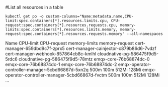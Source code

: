 

#List all resources in a table
```
kubectl get po -o custom-columns="Name:metadata.name,CPU-limit:spec.containers[*].resources.limits.cpu, CPU-request:spec.containers[*].resources.requests.cpu, memory-limits:spec.containers[*].resources.limits.memory, memory-request:spec.containers[*].resources.requests.memory" --all-namespaces
```
Name                                                 CPU-limit    CPU-request                    memory-limits                       memory-request
cert-manager-659dbd9c7f-zprx5                        <none>      <none>                         <none>                              <none>
cert-manager-cainjector-c879b86d6-7vdzf              <none>      <none>                         <none>                              <none>
cert-manager-webhook-857864cb8c-kmlhl                <none>      <none>                         <none>                              <none>
cloudnative-pg-586475f9d5-5rdc6                      <none>      <none>                         <none>                              <none>
cloudnative-pg-586475f9d5-78mtz                      <none>      <none>                         <none>                              <none>
emqx-core-76b68874dc-0                               <none>      <none>                         <none>                              <none>
emqx-core-76b68874dc-1                               <none>      <none>                         <none>                              <none>
emqx-core-76b68874dc-2                               <none>      <none>                         <none>                              <none>
emqx-operator-controller-manager-5cbd66867d-5xn2q    500m        100m                           512Mi                               128Mi
emqx-operator-controller-manager-5cbd66867d-fvctm    500m        100m                           512Mi                               128Mi
...
```
